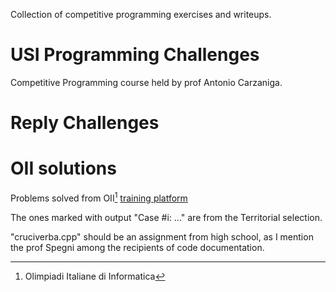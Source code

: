 <!-- codename uganda, botswana (programming challenges USI) -->

Collection of competitive programming exercises and writeups.

# USI Programming Challenges
Competitive Programming course held by prof Antonio Carzaniga.


# Reply Challenges




# OII solutions
Problems solved from OII[^1] [training platform](https://training.olinfo.it/#/overview)

The ones marked with output "Case #i: ..." are from the Territorial selection.

"cruciverba.cpp" should be an assignment from high school, as I mention the prof Spegni among the recipients of code documentation.

[^1]: Olimpiadi Italiane di Informatica
